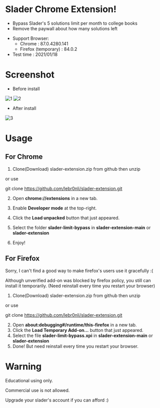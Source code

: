 # Slader Chrome Extension!

* Bypass Slader's 5 solutions limit per month to college books 
* Remove the paywall about how many solutions left
- Support Browser:
  - Chrome : 87.0.4280.141 
  - Firefox (temporary) : 84.0.2
- Test time : 2021/01/18

# Screenshot

* Before install

![1](https://raw.githubusercontent.com/lebr0nli/slader-extension/main/sample/before1.png)
![2](https://raw.githubusercontent.com/lebr0nli/slader-extension/main/sample/before2.png)

* After install

![3](https://raw.githubusercontent.com/lebr0nli/slader-extension/main/sample/after.png)

# Usage

## For Chrome

1. Clone(Download) slader-extension.zip from github then unzip 

or use

 git clone https://github.com/lebr0nli/slader-extension.git

2. Open **chrome://extensions** in a new tab.

3. Enable **Developer mode** at the top-right.

4. Click the **Load unpacked** button that just appeared.

5. Select the folder **slader-limit-bypass** in **slader-extension-main** or **slader-extension**

6. Enjoy!

## For Firefox

Sorry, I can't find a good way to make firefox's users use it gracefully :(

Although unverified add-on was blocked by firefox policy, you still can install it temporarily. (Need reinstall every time you restart your browser)

1. Clone(Download) slader-extension.zip from github then unzip 

or use

 git clone https://github.com/lebr0nli/slader-extension.git

2. Open **about:debugging#/runtime/this-firefox** in a new tab.
3. Click the **Load Temporary Add-on...** button that just appeared.
4. Select the file **slader-limit-bypass.xpi** in **slader-extension-main** or **slader-extension**
5. Done! But need reinstall every time you restart your browser.

# Warning

Educational using only.

Commercial use is not allowed.

Upgrade your slader's account if you can afford :)
